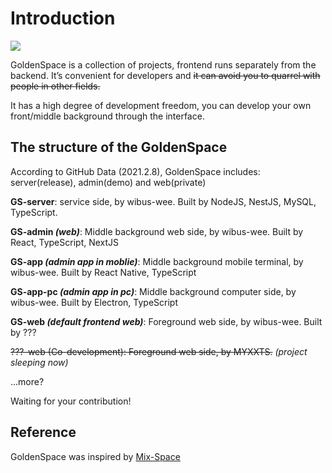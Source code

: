 # Introduction

![](https://gitee.com/wibus/blog-assets-goo/raw/master/asset-pic/20220208121020.jpg)

GoldenSpace is a collection of projects, frontend runs separately from the backend. It’s convenient for developers and ~~it can avoid you to quarrel with people in other fields.~~

It has a high degree of development freedom, you can develop your own front/middle background through the interface.

## The structure of the GoldenSpace

According to GitHub Data (2021.2.8), GoldenSpace includes: server(release), admin(demo) and web(private)

**GS-server**: service side,  by wibus-wee. Built by NodeJS, NestJS, MySQL, TypeScript.

**GS-admin *(web)***: Middle background web side, by wibus-wee. Built by React, TypeScript, NextJS

**GS-app *(admin app in moblie)***: Middle background mobile terminal, by wibus-wee. Built by React Native, TypeScript 

**GS-app-pc *(admin app in pc)***: Middle background computer side, by wibus-wee. Built by Electron, TypeScript

**GS-web *(default frontend web)***: Foreground web side, by wibus-wee. Built by ???

<gray><thin>~~???-web (Co-development): Foreground web side, by MYXXTS.~~ *(project sleeping now)*</thin></gray>

...more?

Waiting for your contribution!


## Reference

GoldenSpace was inspired by [Mix-Space](https://github.com/mx-space)
